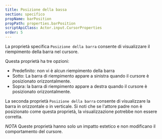 ```yaml
---
title: Posizione della bassa
section: specifico
propName: barPosition
propPath: properties.barPosition
scriptApiClass: Actor.input.CursorProperties
order: 5
---
```

La proprietà specifica `Posizione della barra` consente di visualizzare il riempimento della barra nel cursore.

Questa proprietà ha tre opzioni:
- Predefinito: non vi è alcun riempimento della barra
- Sotto: La barra di riempimento appare a sinistra quando il cursore è posizionato orizzontalmente.
- Sopra: la barra di riempimento appare a destra quando il cursore è posizionato orizzontalmente.

La seconda proprietà `Posizione della barra` consente di visualizzare la barra in orizzontale o in verticale.
Si noti che se l'attore padre non è posizionato come questa proprietà, la visualizzazione potrebbe non essere corretta.

*NOTA*
Queste proprietà hanno solo un impatto estetico e non modificano il comportamento del cursore.
